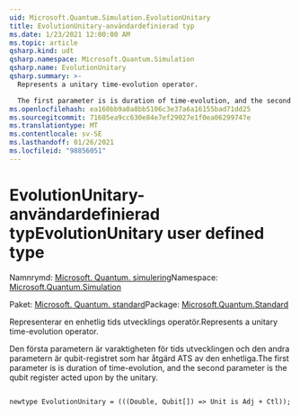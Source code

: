 ```yaml
---
uid: Microsoft.Quantum.Simulation.EvolutionUnitary
title: EvolutionUnitary-användardefinierad typ
ms.date: 1/23/2021 12:00:00 AM
ms.topic: article
qsharp.kind: udt
qsharp.namespace: Microsoft.Quantum.Simulation
qsharp.name: EvolutionUnitary
qsharp.summary: >-
  Represents a unitary time-evolution operator.

  The first parameter is is duration of time-evolution, and the second parameter is the qubit register acted upon by the unitary.
ms.openlocfilehash: ea160bb9a0a8bb5106c3e37a6a16155bad71dd25
ms.sourcegitcommit: 71605ea9cc630e84e7ef29027e1f0ea06299747e
ms.translationtype: MT
ms.contentlocale: sv-SE
ms.lasthandoff: 01/26/2021
ms.locfileid: "98856051"
---
```

# <a name="evolutionunitary-user-defined-type"></a><span data-ttu-id="6c324-102">EvolutionUnitary-användardefinierad typ</span><span class="sxs-lookup"><span data-stu-id="6c324-102">EvolutionUnitary user defined type</span></span>

<span data-ttu-id="6c324-103">Namnrymd: [Microsoft. Quantum. simulering](xref:Microsoft.Quantum.Simulation)</span><span class="sxs-lookup"><span data-stu-id="6c324-103">Namespace: [Microsoft.Quantum.Simulation](xref:Microsoft.Quantum.Simulation)</span></span>

<span data-ttu-id="6c324-104">Paket: [Microsoft. Quantum. standard](https://nuget.org/packages/Microsoft.Quantum.Standard)</span><span class="sxs-lookup"><span data-stu-id="6c324-104">Package: [Microsoft.Quantum.Standard](https://nuget.org/packages/Microsoft.Quantum.Standard)</span></span>


<span data-ttu-id="6c324-105">Representerar en enhetlig tids utvecklings operatör.</span><span class="sxs-lookup"><span data-stu-id="6c324-105">Represents a unitary time-evolution operator.</span></span>

<span data-ttu-id="6c324-106">Den första parametern är varaktigheten för tids utvecklingen och den andra parametern är qubit-registret som har åtgärd ATS av den enhetliga.</span><span class="sxs-lookup"><span data-stu-id="6c324-106">The first parameter is is duration of time-evolution, and the second parameter is the qubit register acted upon by the unitary.</span></span>

```qsharp

newtype EvolutionUnitary = (((Double, Qubit[]) => Unit is Adj + Ctl));
```

